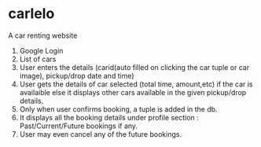 # carlelo
A car renting website

1) Google Login
2) List of cars
3) User enters the details (carid(auto filled on clicking the car tuple or car image), pickup/drop date and time)
4) User gets the details of car selected (total time, amount,etc) if the car is availaible else it displays other cars available in the given pickup/drop details.
5) Only when user confirms booking, a tuple is added in the db.
6) It displays all the booking details under profile section : Past/Current/Future bookings if any.
7) User may even cancel any of the future bookings.
